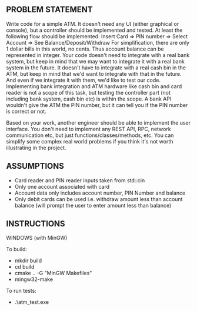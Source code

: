 
PROBLEM STATEMENT
----------------------------------------------------------------------------------------------------------------------
Write code for a simple ATM. 
It doesn't need any UI (either graphical or console), but a controller should be implemented and tested.
At least the following flow should be implemented:
Insert Card => PIN number => Select Account => See Balance/Deposit/Withdraw
For simplification, there are only 1 dollar bills in this world, no cents. 
Thus account balance can be represented in integer.
Your code doesn't need to integrate with a real bank system, 
but keep in mind that we may want to integrate it with a real bank system in the future. 
It doesn't have to integrate with a real cash bin in the ATM, but keep in mind that we'd 
want to integrate with that in the future. And even if we integrate it with them, we'd like to test our code. 
Implementing bank integration and ATM hardware like cash bin and card reader is not a scope of this task, 
but testing the controller part (not including bank system, cash bin etc) is within the scope.
A bank API wouldn't give the ATM the PIN number, but it can tell you if the PIN number is correct or not.

Based on your work, another engineer should be able to implement the user interface. 
You don't need to implement any REST API, RPC, network communication etc, but just functions/classes/methods, etc.
You can simplify some complex real world problems if you think it's not worth illustrating in the project. 

ASSUMPTIONS
----------------------------------------------------------------------------------------------------------------------
- Card reader and PIN reader inputs taken from std::cin
- Only one account associated with card
- Account data only includes account number, PIN Number and balance
- Only debit cards can be used i.e. withdraw amount less than account balance (will prompt the user to enter amount less than balance)

INSTRUCTIONS
----------------------------------------------------------------------------------------------------------------------

WINDOWS (with MinGW)

To build:

- mkdir build
- cd build
- cmake .. -G "MinGW Makefiles"
- mingw32-make

To run tests:
- .\atm_test.exe
